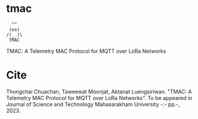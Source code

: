 # tmac
      ^^ 
     (oo) 
    /(__)\
     TMAC    
 
TMAC: A Telemetry MAC Protocol for MQTT over LoRa Networks


# Cite
Thongchai Chuachan, Taweewat Moonjat, Aktanat Luengsiriwan. "TMAC: A Telemetry MAC Protocol for MQTT over LoRa Networks". To be appeared in Journal of Science and Technology Mahasarakham University -:- pp.-, 2023.
